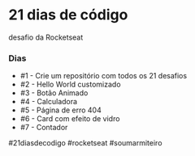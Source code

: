 # 21 dias de código
desafio da Rocketseat

### Dias
- #1 - Crie um repositório com todos os 21 desafios
- #2 - Hello World customizado
- #3 - Botão Animado
- #4 - Calculadora
- #5 - Página de erro 404
- #6 - Card com efeito de vidro
- #7 - Contador

#21diasdecodigo #rocketseat #soumarmiteiro